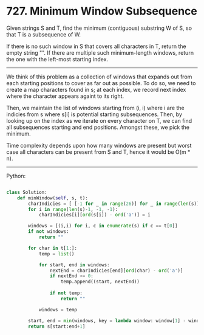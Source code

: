 # 727. Minimum Window Subsequence

Given strings S and T, find the minimum (contiguous) substring W of S, so
that T is a subsequence of W.

If there is no such window in S that covers all characters in T, return the
empty string "". If there are multiple such minimum-length windows, return the
one with the left-most starting index.

---

We think of this problem as a collection of windows that expands out from each
starting positions to cover as far out as possible. To do so, we need to create
a map characters found in s; at each index, we record next index where the
character appears againt to its right.

Then, we maintain the list of windows starting from (i, i) where i are the
indicies from s where s[i] is potential starting subsequences. Then, by looking
up on the index as we iterate on every character on T, we can find all
subsequences starting and end positions. Amongst these, we pick the minimum.

Time complexity depends upon how many windows are present but worst case all
characters can be present from S and T, hence it would be O(m * n).

---

Python:

```python

class Solution:
    def minWindow(self, s, t):
        charIndicies = [ [-1 for _ in range(26)] for _ in range(len(s)) ]
        for i in range(len(s)-1, -1, -1):
            charIndicies[i][ord(s[i]) - ord('a')] = i

        windows = [(i,i) for i, c in enumerate(s) if c == t[0]]
        if not windows:
            return ""

        for char in t[1:]:
            temp = list()

            for start, end in windows:
                nextEnd = charIndicies[end][ord(char) - ord('a')]
                if nextEnd >= 0:
                    temp.append((start, nextEnd))
                
                if not temp:
                    return ""

            windows = temp

        start, end = min(windows, key = lambda window: window[1] - window[0])
        return s[start:end+1]
```

